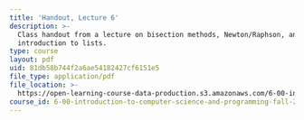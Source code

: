 ```yaml
---
title: 'Handout, Lecture 6'
description: >-
  Class handout from a lecture on bisection methods, Newton/Raphson, and
  introduction to lists.
type: course
layout: pdf
uid: 81db58b744f2a6ae54182427cf6151e5
file_type: application/pdf
file_location: >-
  https://open-learning-course-data-production.s3.amazonaws.com/6-00-introduction-to-computer-science-and-programming-fall-2008/81db58b744f2a6ae54182427cf6151e5_lec6.pdf
course_id: 6-00-introduction-to-computer-science-and-programming-fall-2008
---
```

